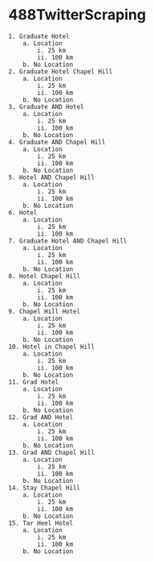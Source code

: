 # 488TwitterScraping

	1. Graduate Hotel
		a. Location
			i. 25 km
			ii. 100 km
		b. No Location
	2. Graduate Hotel Chapel Hill
		a. Location
			i. 25 km
			ii. 100 km
		b. No Location
	3. Graduate AND Hotel
		a. Location
			i. 25 km
			ii. 100 km
		b. No Location
	4. Graduate AND Chapel Hill
		a. Location
			i. 25 km
			ii. 100 km
		b. No Location
	5. Hotel AND Chapel Hill
		a. Location
			i. 25 km
			ii. 100 km
		b. No Location
	6. Hotel
		a. Location
			i. 25 km
			ii. 100 km
	7. Graduate Hotel AND Chapel Hill
		a. Location
			i. 25 km
			ii. 100 km
		b. No Location
	8. Hotel Chapel Hill
		a. Location
			i. 25 km
			ii. 100 km
		b. No Location
	9. Chapel Hill Hotel
		a. Location
			i. 25 km
			ii. 100 km
		b. No Location
	10. Hotel in Chapel Hill
		a. Location
			i. 25 km
			ii. 100 km
		b. No Location
	11. Grad Hotel
		a. Location
			i. 25 km
			ii. 100 km
		b. No Location
	12. Grad AND Hotel
		a. Location
			i. 25 km
			ii. 100 km
		b. No Location
	13. Grad AND Chapel Hill
		a. Location
			i. 25 km
			ii. 100 km
		b. No Location
	14. Stay Chapel Hill
		a. Location
			i. 25 km
			ii. 100 km
		b. No Location
	15. Tar Heel Hotel
		a. Location
			i. 25 km
			ii. 100 km
		b. No Location
